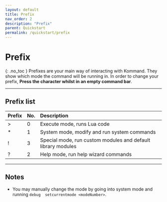 ```yaml
---
layout: default
title: Prefix
nav_order: 2
description: "Prefix"
parent: Quickstart
permalink: /quickstart/prefix
---
```

# Prefix
{: .no_toc }
Prefixes are your main way of interacting with Kommand. They show which mode the command will be running in. In order to change your prefix, **Press the character whilst in an empty command bar**. 

---
## Prefix list

| Prefix | No.  | Description                                                  |
| :----- | :--- | :----------------------------------------------------------- |
| >      | 0    | Execute mode, runs Lua code                                  |
| *      | 1    | System mode, modify and run system commands                  |
| !      | 3    | Special mode, run custom modules and default library modules |
| ?      | 2    | Help mode, run help wizard commands                          |

---

## Notes

- You may manually change the mode by going into system mode and running `debug  setcurrentmode <modeNumber>`.

